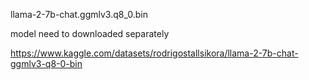 llama-2-7b-chat.ggmlv3.q8_0.bin 

model need to downloaded separately

https://www.kaggle.com/datasets/rodrigostallsikora/llama-2-7b-chat-ggmlv3-q8-0-bin
